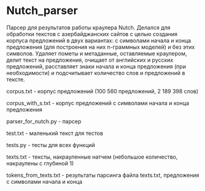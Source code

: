 # Nutch_parser
Парсер для результатов работы краулера Nutch. Делался для обработки текстов с азербайджанских сайтов с целью создания корпуса предложений в двух вариантах: с символами начала и конца предложения (для построения на них n-граммных моделей) и без этих символов. Удаляет пометы и метаданные, оставляемые краулером, делит текст на предложения, очищает от английских и русских предложений, расставляет знаки начала и конца предложения (при необходимости) и подсчитывает количество слов и предложений в тексте.

corpus.txt - корпус предложений (100 560 предложений, 2 189 398 слов)

corpus_with_s.txt - корпус предложений с символами начала и конца предложения

parser_for_nutch.py - парсер

test.txt - маленький текст для тестов

tests.py - тесты для всех функций

texts.txt - тексты, накрауленные натчем (небольшое количество, накраулены с глубиной 1)

tokens_from_texts.txt - результаты парсинга файла texts.txt, предложения с символами начала и конца
